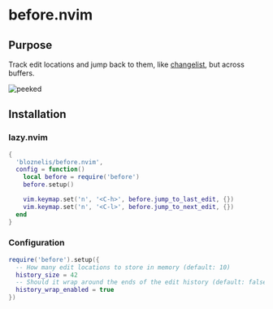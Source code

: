 # before.nvim
## Purpose
Track edit locations and jump back to them, like [changelist](https://neovim.io/doc/user/motion.html#changelist), but across buffers.

![peeked](https://github.com/bloznelis/before.nvim/assets/33397865/dc60139e-4abc-4766-88f2-cb14f256e8f9)

## Installation
### lazy.nvim
```lua
{
  'bloznelis/before.nvim',
  config = function()
    local before = require('before')
    before.setup()

    vim.keymap.set('n', '<C-h>', before.jump_to_last_edit, {})
    vim.keymap.set('n', '<C-l>', before.jump_to_next_edit, {})
  end
}
```

### Configuration
```lua
require('before').setup({
  -- How many edit locations to store in memory (default: 10)
  history_size = 42
  -- Should it wrap around the ends of the edit history (default: false)
  history_wrap_enabled = true
})
```
